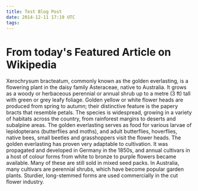 ```yaml
---
title: Test Blog Post
date: 2014-12-11 17:19 UTC
tags:
---
```


# From today's Featured Article on Wikipedia

Xerochrysum bracteatum, commonly known as the golden everlasting, is a flowering plant in the daisy family Asteraceae, native to Australia. It grows as a woody or herbaceous perennial or annual shrub up to a metre (3 ft) tall with green or grey leafy foliage. Golden yellow or white flower heads are produced from spring to autumn; their distinctive feature is the papery bracts that resemble petals. The species is widespread, growing in a variety of habitats across the country, from rainforest margins to deserts and subalpine areas. The golden everlasting serves as food for various larvae of lepidopterans (butterflies and moths), and adult butterflies, hoverflies, native bees, small beetles and grasshoppers visit the flower heads. The golden everlasting has proven very adaptable to cultivation. It was propagated and developed in Germany in the 1850s, and annual cultivars in a host of colour forms from white to bronze to purple flowers became available. Many of these are still sold in mixed seed packs. In Australia, many cultivars are perennial shrubs, which have become popular garden plants. Sturdier, long-stemmed forms are used commercially in the cut flower industry. 